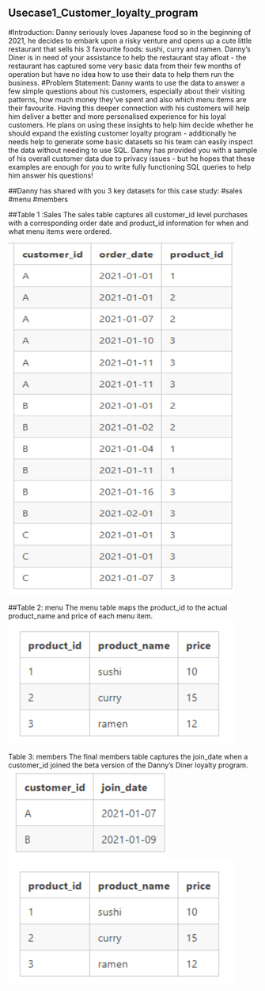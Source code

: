 ## Usecase1_Customer_loyalty_program

#Introduction: 
Danny seriously loves Japanese food so in the beginning of 2021, he decides to embark upon a 
risky venture and opens up a cute little restaurant that sells his 3 favourite foods: sushi, curry 
and ramen. 
Danny’s Diner is in need of your assistance to help the restaurant stay afloat - the restaurant 
has captured some very basic data from their few months of operation but have no idea how 
to use their data to help them run the business. 
#Problem Statement: 
Danny wants to use the data to answer a few simple questions about his customers, especially 
about their visiting patterns, how much money they’ve spent and also which menu items are 
their favourite. Having this deeper connection with his customers will help him deliver a better 
and more personalised experience for his loyal customers. 
He plans on using these insights to help him decide whether he should expand the existing 
customer loyalty program - additionally he needs help to generate some basic datasets so his 
team can easily inspect the data without needing to use SQL. 
Danny has provided you with a sample of his overall customer data due to privacy issues - but 
he hopes that these examples are enough for you to write fully functioning SQL queries to help 
him answer his questions!

##Danny has shared with you 3 key datasets for this case study: 
#sales 
#menu 
#members

##Table 1 :Sales
The sales table captures all customer_id level purchases with a corresponding order date 
and product_id information for when and what menu items were ordered.

![alt_text](https://github.com/SanchithaAPawar/Usecase1_Customer_loyalty_program/blob/main/Data%20Sets/table.png?raw=true)

##Table 2: menu 
The menu table maps the product_id to the actual product_name and price of each menu 
item.
![alt_text](https://github.com/SanchithaAPawar/Usecase1_Customer_loyalty_program/blob/main/Data%20Sets/menu.png?raw=true)

Table 3: members 
The final members table captures the join_date when a customer_id joined the beta version of
the Danny’s Diner loyalty program.
![alt_text](https://github.com/SanchithaAPawar/Usecase1_Customer_loyalty_program/blob/main/Data%20Sets/members.png?raw=true)
![alt_text](https://github.com/SanchithaAPawar/Usecase1_Customer_loyalty_program/blob/main/menu.png?raw=true)
